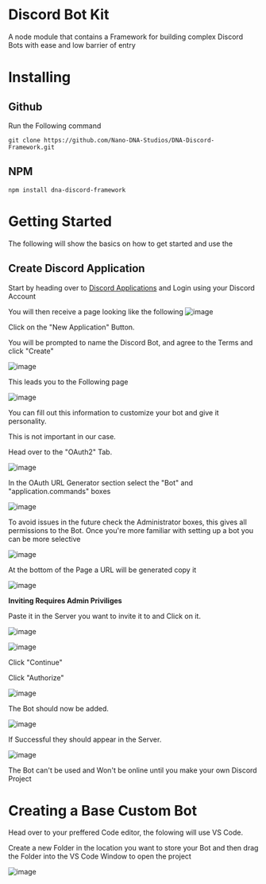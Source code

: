 # Discord Bot Kit
 A node module that contains a Framework for building complex Discord Bots with ease and low barrier of entry 


 # Installing
 ## Github
 Run the Following command
 ```
 git clone https://github.com/Nano-DNA-Studios/DNA-Discord-Framework.git
 ```

## NPM
```
npm install dna-discord-framework
```



# Getting Started
The following will show the basics on how to get started and use the 

## Create Discord Application
Start by heading over to [Discord Applications](https://discord.com/developers/applications) and Login using your Discord Account

You will then receive a page looking like the following
![image](https://github.com/Nano-DNA-Studios/DNA-Discord-Framework/assets/93613553/a8b4e6d7-5848-46ae-b2f4-c8536c83f4d9)

Click on the "New Application" Button.

You will be prompted to name the Discord Bot, and agree to the Terms and click "Create"

![image](https://github.com/Nano-DNA-Studios/DNA-Discord-Framework/assets/93613553/b88e43f6-f6de-42dd-bea1-d92cc8c96b0e)

This leads you to the Following page

![image](https://github.com/Nano-DNA-Studios/DNA-Discord-Framework/assets/93613553/385a6112-4978-4855-a079-a4ed1a8d2786)

You can fill out this information to customize your bot and give it personality.

This is not important in our case. 

Head over to the "OAuth2" Tab.

![image](https://github.com/Nano-DNA-Studios/DNA-Discord-Framework/assets/93613553/647acd2f-a9b1-4918-a4a9-2efe9b5a10dd)

In the OAuth URL Generator section select the "Bot" and "application.commands" boxes

![image](https://github.com/Nano-DNA-Studios/DNA-Discord-Framework/assets/93613553/2ab8b5d1-81ae-4220-a6a9-e37df48c916c)

To avoid issues in the future check the Administrator boxes, this gives all permissions to the Bot. Once you're more familiar with setting up a bot you can be more selective

![image](https://github.com/Nano-DNA-Studios/DNA-Discord-Framework/assets/93613553/29c70d50-04e3-4794-849d-9dbedc49aeee)

At the bottom of the Page a URL will be generated copy it

![image](https://github.com/Nano-DNA-Studios/DNA-Discord-Framework/assets/93613553/4850e1d8-e20f-488f-b8df-18cde49f7346)

**Inviting Requires Admin Priviliges** 

Paste it in the Server you want to invite it to and Click on it.

![image](https://github.com/Nano-DNA-Studios/DNA-Discord-Framework/assets/93613553/cddf483b-8d44-4773-a296-1d4eb7ef4705)

![image](https://github.com/Nano-DNA-Studios/DNA-Discord-Framework/assets/93613553/279aebef-e929-4de2-9d45-a9b3b1680d71)

Click "Continue"

Click "Authorize"

![image](https://github.com/Nano-DNA-Studios/DNA-Discord-Framework/assets/93613553/2062dfe7-0467-4f81-af12-b4a311d9750c)

The Bot should now be added.

![image](https://github.com/Nano-DNA-Studios/DNA-Discord-Framework/assets/93613553/fcf486d6-a884-49a6-9d11-448fbf7dbe69)

If Successful they should appear in the Server.

![image](https://github.com/Nano-DNA-Studios/DNA-Discord-Framework/assets/93613553/e2d25b27-9c22-4e09-a9fb-311763fcd79f)

The Bot can't be used and Won't be online until you make your own Discord Project




# Creating a Base Custom Bot

Head over to your preffered Code editor, the folowing will use VS Code. 

Create a new Folder in the location you want to store your Bot and then drag the Folder into the VS Code Window to open the project

![image](https://github.com/Nano-DNA-Studios/DNA-Discord-Framework/assets/93613553/7eed2a6c-f852-466a-a5a9-9bf2f0424640)
















